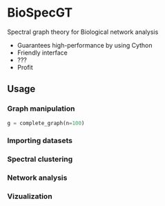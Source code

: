 # BioSpecGT
Spectral graph theory for Biological network analysis

* Guarantees high-performance by using Cython
* Friendly interface
* ???
* Profit


## Usage

### Graph manipulation
 ```python
g = complete_graph(n=100)
```

### Importing datasets


### Spectral clustering

### Network analysis
### Vizualization